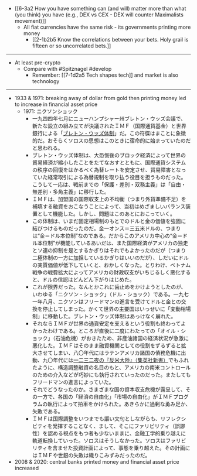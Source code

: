 - [[6-3a2 How you have something can (and will) matter more than what (you think) you have (e.g., DEX vs CEX - DEX will counter Maximalists movement)]]
  - All fiat currencies have the same risk - its governments printing more money
    - [[2-1b2b5 Know the correlations between your bets. Holy grail is fifteen or so uncorrelated bets.]]
---
- At least pre-crypto
  - Compare with #Spitznagel #develop
    - Remember: [[7-1d2a5 Tech shapes tech]] and market is also technology
---
- 1933 & 1971: breaking away of dollar from gold then printing money led to increase in financial asset price
  - 1971: ニクソンショック
    - 一九四四年七月にニューハンプシャー州ブレトン・ウッズ会議で、新たな設立の組み立てが決議されたＩＭＦ（国際通貨基金）と世界銀行による「[ブレトン・ウッズ体制](https://1000ya.isis.ne.jp/1354.html)」だ。この符牒はまことに象徴的だ。おそらくソロスの思想はこのときに宿命的に始まっていたのだと思われる。
    - ブレトン・ウッズ体制は、大恐慌後のブロック経済によって世界の貿易経済が縮小したことをたてなおすとともに、国際通貨システムの秩序の回復をはかるべく為替レートを安定させ、貿易障害となっていた経常取引による為替規制を取り払う役目を担うものだった。こうして一応は、戦前までの「保護・差別・双務主義」は「自由・無差別・多角主義」に移行した。
    - ＩＭＦは、加盟国の国際収支上の不均衡（つまり外貨準備不足）を補填する融資をおこなうことによって、当初はめざましいバランス装置として機能した。しかし、問題はこのあとにおこっていく。
    - この体制は、いまだ固定相場制のもとでのドルと金の価値を強固に結びつけるものだったのだ。金一オンス＝三五米ドルの、つまりは“金＝ドル本位制”なのである。だからこのアメリカ中心の“金＝ドル本位制”が機能しているあいだは、また国際経済がアメリカの独走とソ連の抑制を是とするかぎりはそれでもよかったのだが（つまり二極体制の一方に加担しているかぎりはいいのだが）、しだいにドルの実質価値が低下していくと、おかしくなった。とりわけ、ベトナム戦争の戦費拡大によってアメリカの財政収支がいちじるしく悪化すると、ドルの信認はどんどん下がりはじめた。
    - これが限界だった。なんとかこれに歯止めをかけようとしたのが、いわゆる「ニクソン・ショック」（ドル・ショック）である。一九七一年八月、ニクソンはフリードマンの進言を受けてドルと金との交換を停止してしまった。かくて世界の主要国はいっせいに「変動相場制」に移動した。ブレトン・ウッズ体制はあっけなく崩れた。
    - それならＩＭＦが世界の通貨安定を支えるという役割も終わってよかったわけである。ところが直後に二度にわたっての「オイル・ショック」（石油危機）がおきたため、非産油諸国の経済状況が急激に悪化した。ＩＭＦはそのまま融資機関としての役割をずるずると拡大させてしまい、八〇年代にはラテンアメリカ諸国の債務危機に出動、九〇年代には[一二三二夜の『反米大陸』（集英社新書）](https://1000ya.isis.ne.jp/1232.html)でもふれたように、構造調整融資の名目のもと、アメリカの南米コントロールのための介入などが巧妙にも執行されていったのだった。またしてもフリードマンの進言によっていた。
    - それでどうなったのか。さまざまな国の資本収支危機が露呈して、その一方で、各国の「経済の自由化」「市場の自由化」がＩＭＦプログラムの執行によって拍車をかけられた。あきらかに過剰な勇み足か、失敗である。
    - ＩＭＦは国際調整をいつまでも謳い文句としながらも、リフレクシビティを発揮することなく、まして、そこにファリビリティ（誤謬性）を認める視点をもつ者も少ないままに、金融工学的乗り越えに軌道転換していった。ソロスはそうしなかった。ソロスはファリビリティを含ませた投資計画によって、事態を乗り越えた。その計画にはＩＭＦや世銀の失敗は織りこみずみだったのだ。
- 2008 & 2020: central banks printed money and financial asset price increased
